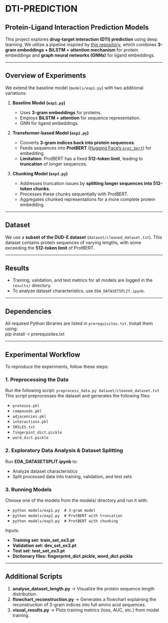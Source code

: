 # **DTI-PREDICTION**  
## **Protein-Ligand Interaction Prediction Models**  

This project explores **drug-target interaction (DTI) prediction** using deep learning. We utilize a pipeline inspired by [this repository](https://github.com/Fitnessnlp/DeepEmbedding-DTI/tree/master/dataset), which combines **3-gram embeddings + BiLSTM + attention mechanism** for protein embeddings and **graph neural networks (GNNs)** for ligand embeddings.  

---

## **Overview of Experiments**  

We extend the baseline model (`models/exp1.py`) with two additional variations:  

1. **Baseline Model (`exp1.py`)**  
   - Uses **3-gram embeddings** for proteins.  
   - Employs **BiLSTM + attention** for sequence representation.  
   - GNN for ligand embeddings.  

2. **Transformer-based Model (`exp2.py`)**  
   - Converts **3-gram indices back into protein sequences**.  
   - Feeds sequences into **ProtBERT** ([Hugging Face’s `prot_bert`](https://huggingface.co/Rostlab/prot_bert/tree/main)) for embedding.  
   - **Limitation**: ProtBERT has a fixed **512-token limit**, leading to **truncation** of longer sequences.  

3. **Chunking Model (`exp3.py`)**  
   - Addresses truncation issues by **splitting longer sequences into 512-token chunks**.  
   - Processes these chunks sequentially with ProtBERT.  
   - Aggregates chunked representations for a more complete protein embedding.  

---

## **Dataset**  

We use a **subset of the DUD-E dataset** (`dataset/cleaned_dataset.txt`). This dataset contains protein sequences of varying lengths, with some exceeding the **512-token limit** of ProtBERT.  

---

## **Results**  

- Training, validation, and test metrics for all models are logged in the `results/` directory.  
- To analyze dataset characteristics, use `EDA_DATASETSPLIT.ipynb`.  

---

## **Dependencies**  

All required Python libraries are listed in `prerequisites.txt`. Install them using:  
pip install -r prerequisites.txt

---

## **Experimental Workflow**
To reproduce the experiments, follow these steps: 
### **1. Preprocessing the Data**
Run the following script: `preprocess_data.py dataset/cleaned_dataset.txt`
This script preprocesses the  dataset and generates the following files:
- `proteins.pkl`
- `compounds.pkl`
- `adjacencies.pkl`
- `interactions.pkl`
- `SMILES.txt`
- `fingerpint_dict.pickle`
- `word_dict.pickle`
  
### **2. Exploratory Data Analysis & Dataset Splitting**
Run  **EDA_DATASETSPLIT.ipynb**  to:
- Analyze dataset characteristics
- Split processed data into training, validation, and test sets

### **3. Running Models**
Choose one of the models from the models/ directory and run it with:
- `python models/exp1.py  # 3-gram model`  
- `python models/exp2.py  # ProtBERT with truncation`  
- `python models/exp3.py  # ProtBERT with chunking`
  
Inputs:
- **Training set: train_set_ex3.pt**
- **Validation set: dev_set_ex3.pt**
- **Test set: test_set_ex3.pt**
- **Dictionary files: fingerprint_dict.pickle, word_dict.pickle**


---

## Additional Scripts
1. **analyse_dataset_length.py** &#8594; Visualize the protein sequence length distribution.
2. **flowchart_reconstruction.py** &#8594; Generates a flowchart explaining the reconstruction of 3-gram indices into full amino acid sequences.
3. **visual_results.py** &#8594; Plots training metrics (loss, AUC, etc.) from model training.

